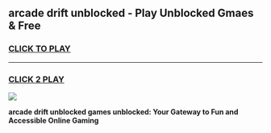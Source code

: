 
## arcade drift unblocked - Play Unblocked Gmaes & Free
<h3>
<a href="https://news.freeplayer.one?title=arcade_drift_unblocked&ref=16F">CLICK TO PLAY</a></h3>
<hr>

<h3>
<a href="https://news.freeplayer.one?title=arcade_drift_unblocked&ref=16F">CLICK 2 PLAY</a>
  
</h3>

<a href="https://news.freeplayer.one?title=arcade_drift_unblocked&ref=16F/"><img src="https://clearcache.store/games.png"></a>


**arcade drift unblocked games unblocked: Your Gateway to Fun and Accessible Online Gaming**
